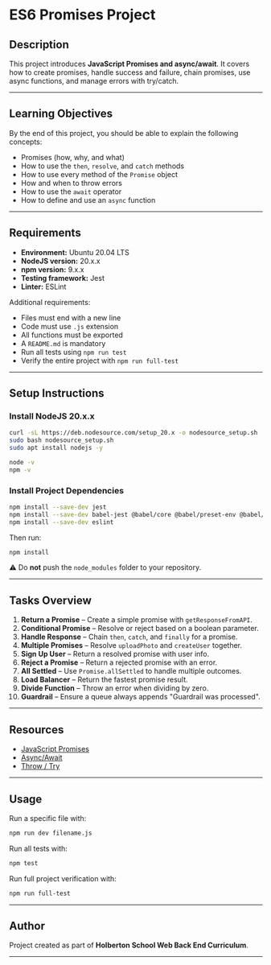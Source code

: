 # ES6 Promises Project

## Description
This project introduces **JavaScript Promises and async/await**.
It covers how to create promises, handle success and failure, chain promises, use async functions, and manage errors with try/catch.

---

## Learning Objectives
By the end of this project, you should be able to explain the following concepts:
- Promises (how, why, and what)
- How to use the `then`, `resolve`, and `catch` methods
- How to use every method of the `Promise` object
- How and when to throw errors
- How to use the `await` operator
- How to define and use an `async` function

---

## Requirements
- **Environment:** Ubuntu 20.04 LTS
- **NodeJS version:** 20.x.x
- **npm version:** 9.x.x
- **Testing framework:** Jest
- **Linter:** ESLint

Additional requirements:
- Files must end with a new line
- Code must use `.js` extension
- All functions must be exported
- A `README.md` is mandatory
- Run all tests using `npm run test`
- Verify the entire project with `npm run full-test`

---

## Setup Instructions
### Install NodeJS 20.x.x
```bash
curl -sL https://deb.nodesource.com/setup_20.x -o nodesource_setup.sh
sudo bash nodesource_setup.sh
sudo apt install nodejs -y

node -v
npm -v
```

### Install Project Dependencies
```bash
npm install --save-dev jest
npm install --save-dev babel-jest @babel/core @babel/preset-env @babel/cli
npm install --save-dev eslint
```

Then run:
```bash
npm install
```

⚠️ Do **not** push the `node_modules` folder to your repository.

---

## Tasks Overview
1. **Return a Promise** – Create a simple promise with `getResponseFromAPI`.
2. **Conditional Promise** – Resolve or reject based on a boolean parameter.
3. **Handle Response** – Chain `then`, `catch`, and `finally` for a promise.
4. **Multiple Promises** – Resolve `uploadPhoto` and `createUser` together.
5. **Sign Up User** – Return a resolved promise with user info.
6. **Reject a Promise** – Return a rejected promise with an error.
7. **All Settled** – Use `Promise.allSettled` to handle multiple outcomes.
8. **Load Balancer** – Return the fastest promise result.
9. **Divide Function** – Throw an error when dividing by zero.
10. **Guardrail** – Ensure a queue always appends "Guardrail was processed".

---

## Resources
- [JavaScript Promises](https://developer.mozilla.org/en-US/docs/Web/JavaScript/Reference/Global_Objects/Promise)
- [Async/Await](https://developer.mozilla.org/en-US/docs/Learn/JavaScript/Asynchronous/Promises)
- [Throw / Try](https://developer.mozilla.org/en-US/docs/Web/JavaScript/Reference/Statements/throw)

---

## Usage
Run a specific file with:
```bash
npm run dev filename.js
```

Run all tests with:
```bash
npm test
```

Run full project verification with:
```bash
npm run full-test
```

---

## Author
Project created as part of **Holberton School Web Back End Curriculum**.

---
